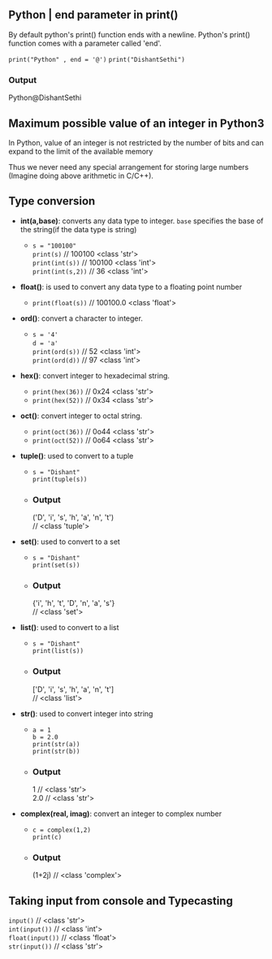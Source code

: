 ## Python | end parameter in print()

By default python's print() function ends with a newline.
Python's print() function comes with a parameter called 'end'.

```print("Python" , end = '@')``` 
```print("DishantSethi")```

### Output

Python@DishantSethi

## Maximum possible value of an integer in Python3

In Python, value of an integer is not restricted by the number of bits and can expand to the limit of the available memory 

Thus we never need any special arrangement for storing large numbers (Imagine doing above arithmetic in C/C++).

## Type conversion

- **int(a,base)**: converts any data type to integer. `base` specifies the base of the string(if the data type is string)

  - ```s = "100100"```<br>
    ```print(s)``` // 100100 <class 'str'> <br>
    ```print(int(s))``` // 100100 <class 'int'><br>
    ```print(int(s,2))``` // 36 <class 'int'>


- **float()**: is used to convert any data type to a floating point number

  - ```print(float(s))``` // 100100.0 <class 'float'>


- **ord()**: convert a character to integer. 

  - ```s = '4'``` <br>
    ```d = 'a'``` <br>
    ```print(ord(s))``` // 52 <class 'int'> <br> 
    ```print(ord(d))``` // 97 <class 'int'>


- **hex()**: convert integer to hexadecimal string.

  - ```print(hex(36))``` // 0x24 <class 'str'> <br>
  - ```print(hex(52))``` // 0x34 <class 'str'>


- **oct()**: convert integer to octal string.

  - ```print(oct(36))``` // 0o44 <class 'str'> <br>
  - ```print(oct(52))``` // 0o64 <class 'str'>


- **tuple()**: used to convert to a tuple

  - ```s = "Dishant"``` <br>
    ```print(tuple(s))```

  - ### Output
    ('D', 'i', 's', 'h', 'a', 'n', 't') <br>
    // <class 'tuple'>


- **set()**: used to convert to a set

  - ```s = "Dishant"``` <br>
    ```print(set(s))```

  - ### Output
    {'i', 'h', 't', 'D', 'n', 'a', 's'} <br>
    // <class 'set'>


- **list()**: used to convert to a list

  - ```s = "Dishant"``` <br>
    ```print(list(s))```

  - ### Output
    ['D', 'i', 's', 'h', 'a', 'n', 't'] <br>
    // <class 'list'>


- **str()**: used to convert integer into string

  - ```a = 1``` <br>
    ```b = 2.0``` <br>
    ```print(str(a))``` <br>
    ```print(str(b))```

  - ### Output
    1 // <class 'str'> <br>
    2.0 // <class 'str'>  


- **complex(real, imag)**: convert an integer to complex number

  - ```c = complex(1,2)``` <br>
    ```print(c)```

  - ### Output
    (1+2j)  // <class 'complex'>

## Taking input from console and Typecasting 

```input()``` // <class 'str'> <br> 
```int(input())``` // <class 'int'> <br>
```float(input())``` // <class 'float'> <br>
```str(input())``` // <class 'str'>